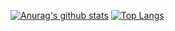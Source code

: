 [![Anurag's github stats](https://github-readme-stats.vercel.app/api?username=akisu1016)](https://github.com/anuraghazra/github-readme-stats)
[![Top Langs](https://github-readme-stats.vercel.app/api/top-langs/?username=akisu1016)](https://github.com/anuraghazra/github-readme-stats)
